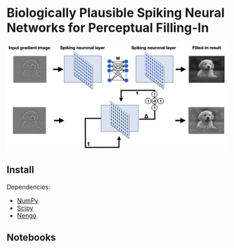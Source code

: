 # Biologically Plausible Spiking Neural Networks for Perceptual Filling-In

![Model](https://github.com/NBELab/CogSci2021/blob/main/images/models.png)

## Install

Dependencies:

- [NumPy](https://www.numpy.org/)
- [Scipy](https://www.scipy.org/)
- [Nengo](https://www.nengo.ai/)



## Notebooks



